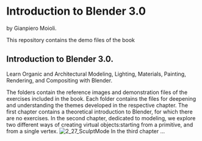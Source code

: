 # Introduction to Blender 3.0
by Gianpiero Moioli.

This repository contains the demo files of the book 
## Introduction to Blender 3.0.
Learn Organic and Architectural Modeling, Lighting, Materials, Painting, Rendering, and Compositing with Blender.

The folders contain the reference images and demonstration files of the exercises included in the book.
Each folder contains the files for deepening and understanding the themes developed in the respective chapter.
The first chapter contains a theoretical introduction to Blender, for which there are no exercises.
In the second chapter, dedicated to modeling, we explore two different ways of creating virtual objects:starting from a primitive, and from a single vertex.
![2_27_SculptMode](https://user-images.githubusercontent.com/95879583/147708349-262be258-0a1e-403c-91ae-9575af2d5b2e.jpg)
In the third chapter …

